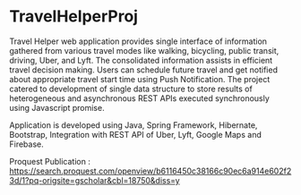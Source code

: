 # TravelHelperProj

Travel Helper web application provides single interface of information gathered from various travel modes like walking, bicycling, public transit, driving, Uber, and Lyft. The consolidated information assists in efficient travel decision making. Users can schedule future travel and get notified about appropriate travel start time using Push Notification. The project catered to development of single data structure to store results of heterogeneous and asynchronous REST APIs executed synchronously using Javascript promise.

Application is developed using Java, Spring Framework, Hibernate, Bootstrap, Integration with REST API of Uber, Lyft, Google Maps and Firebase. 

Proquest Publication : https://search.proquest.com/openview/b6116450c38166c90ec6a914e602f23d/1?pq-origsite=gscholar&cbl=18750&diss=y
